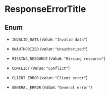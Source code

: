 
# ResponseErrorTitle

## Enum


* `INVALID_DATA` (value: `"Invalid data"`)

* `UNAUTHORIZED` (value: `"Unauthorized"`)

* `MISSING_RESOURCE` (value: `"Missing resource"`)

* `CONFLICT` (value: `"Conflict"`)

* `CLIENT_ERROR` (value: `"Client error"`)

* `GENERAL_ERROR` (value: `"General error"`)



